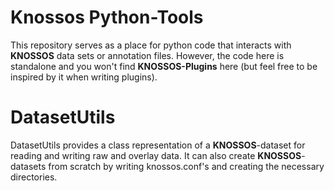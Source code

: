 # Knossos Python-Tools
This repository serves as a place for python code that interacts with **KNOSSOS** data sets or annotation files. However, the code here is standalone and you won't find **KNOSSOS-Plugins** here (but feel free to be inspired by it when writing plugins).

# DatasetUtils
DatasetUtils provides a class representation of a **KNOSSOS**-dataset for reading and writing raw and overlay data. It can also create **KNOSSOS**-datasets from scratch by writing knossos.conf's and creating the necessary directories.
